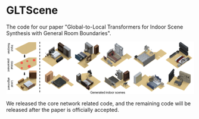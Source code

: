 # GLTScene
The code for our paper "Global-to-Local Transformers for Indoor Scene Synthesis with General Room Boundaries".

![teaser](README.assets/teaser.png)

We released the core network related code, and the remaining code will be released after the paper is officially accepted.
